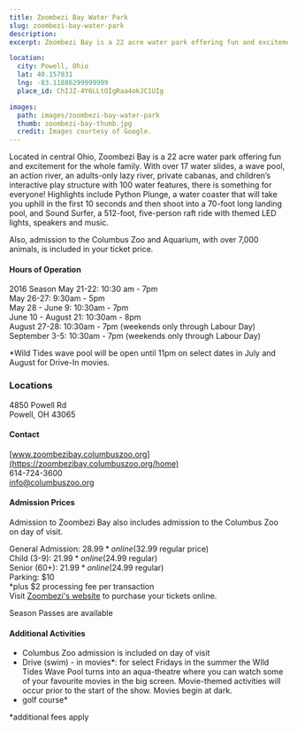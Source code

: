 ```yaml
---
title: Zoombezi Bay Water Park
slug: zoombezi-bay-water-park
description:
excerpt: Zoombezi Bay is a 22 acre water park offering fun and excitement for the whole family.

location:
  city: Powell, Ohio
  lat: 40.157831
  lng: -83.11886299999999
  place_id: ChIJZ-4Y6LLtOIgRaa4okJC1UIg

images:
  path: images/zoombezi-bay-water-park
  thumb: zoombezi-bay-thumb.jpg
  credit: Images courtesy of Google.
---
```


Located in central Ohio, Zoombezi Bay is a 22 acre water park offering fun and excitement for the whole family.  With over 17 water slides, a wave pool, an action river, an adults-only lazy river, private cabanas, and children’s interactive play structure with 100 water features, there is something for everyone!  Highlights include Python Plunge, a water coaster that will take you uphill in the first 10 seconds and then shoot into a 70-foot long landing pool, and Sound Surfer, a 512-foot, five-person raft ride with themed LED lights, speakers and music.  

Also, admission to the Columbus Zoo and Aquarium, with over 7,000 animals, is included in your ticket price.  

#### Hours of Operation
2016 Season
May 21-22: 10:30 am - 7pm  
May 26-27: 9:30am - 5pm  
May 28 - June 9: 10:30am - 7pm  
June 10 - August 21: 10:30am - 8pm  
August 27-28: 10:30am - 7pm (weekends only through Labour Day)  
September 3-5: 10:30am - 7pm (weekends only through Labour Day)  

*Wild Tides wave pool will be open until 11pm on select dates in July and August for Drive-In movies.  

### Locations
4850 Powell Rd  
Powell, OH 43065

#### Contact
[www.zoombezibay.columbuszoo.org](https://zoombezibay.columbuszoo.org/home)  
614-724-3600  
info@columbuszoo.org  

#### Admission Prices
Admission to Zoombezi Bay also includes admission to the Columbus Zoo on day of visit.  

General Admission: $28.99* online ($32.99 regular price)  
Child (3-9): $21.99* online ($24.99 regular)  
Senior (60+): $21.99* online ($24.99 regular)  
Parking: $10  
*plus $2 processing fee per transaction  
Visit [Zoombezi's website](https://zoombezibay.columbuszoo.org/home) to purchase your tickets online.  

Season Passes are available

#### Additional Activities 
- Columbus Zoo admission is included on day of visit 
- Drive (swim) - in movies*: for select Fridays in the summer the WIld Tides Wave Pool turns into an aqua-theatre where you can watch some of your favourite movies in the big screen.  Movie-themed activities will occur prior to the start of the show.  Movies begin at dark.  
- golf course*

*additional fees apply 
